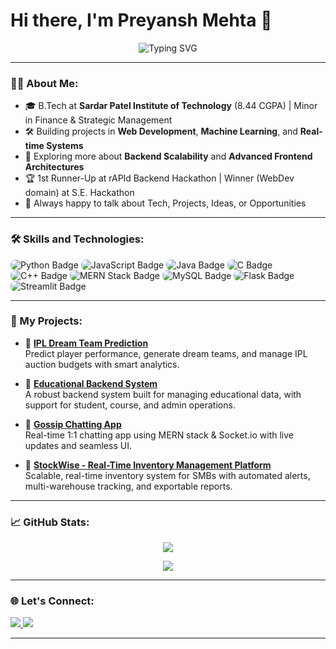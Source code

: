 # Hi there, I'm Preyansh Mehta 👋

<p align="center">
  <img src="https://readme-typing-svg.herokuapp.com?font=Fira+Code&size=24&pause=1000&color=58A6FF&center=true&vCenter=true&width=435&lines=Full-Stack+Developer;ML+Enthusiast;Creative+Thinker;Lifelong+Learner" alt="Typing SVG" />
</p>

---

### 👨‍💻 About Me:
- 🎓 B.Tech at **Sardar Patel Institute of Technology** (8.44 CGPA) | Minor in Finance & Strategic Management
- 🛠️ Building projects in **Web Development**, **Machine Learning**, and **Real-time Systems**
- 🌱 Exploring more about **Backend Scalability** and **Advanced Frontend Architectures**
- 🏆 1st Runner-Up at rAPId Backend Hackathon | Winner (WebDev domain) at S.E. Hackathon
- 💬 Always happy to talk about Tech, Projects, Ideas, or Opportunities

---

### 🛠️ Skills and Technologies:

<p>
  <picture>
    <source srcset="https://img.shields.io/badge/Python-3776AB?style=for-the-badge&logo=python&logoColor=white" media="(prefers-color-scheme: dark)">
    <source srcset="https://img.shields.io/badge/Python-3776AB?style=for-the-badge&logo=python&logoColor=white" media="(prefers-color-scheme: light)">
    <img src="https://img.shields.io/badge/Python-3776AB?style=for-the-badge&logo=python&logoColor=white" alt="Python Badge" style="border-radius: 8px;" />
  </picture>

  <picture>
    <source srcset="https://img.shields.io/badge/JavaScript-000000?style=for-the-badge&logo=javascript&logoColor=F7DF1E" media="(prefers-color-scheme: dark)">
    <source srcset="https://img.shields.io/badge/JavaScript-F7DF1E?style=for-the-badge&logo=javascript&logoColor=black" media="(prefers-color-scheme: light)">
    <img src="https://img.shields.io/badge/JavaScript-F7DF1E?style=for-the-badge&logo=javascript&logoColor=black" alt="JavaScript Badge" style="border-radius: 8px;" />
  </picture>

  <picture>
    <source srcset="https://img.shields.io/badge/Java-000000?style=for-the-badge&logo=java&logoColor=white" media="(prefers-color-scheme: dark)">
    <source srcset="https://img.shields.io/badge/Java-007396?style=for-the-badge&logo=java&logoColor=white" media="(prefers-color-scheme: light)">
    <img src="https://img.shields.io/badge/Java-007396?style=for-the-badge&logo=java&logoColor=white" alt="Java Badge" style="border-radius: 8px;" />
  </picture>

  <picture>
    <source srcset="https://img.shields.io/badge/C-000000?style=for-the-badge&logo=c&logoColor=white" media="(prefers-color-scheme: dark)">
    <source srcset="https://img.shields.io/badge/C-00599C?style=for-the-badge&logo=c&logoColor=white" media="(prefers-color-scheme: light)">
    <img src="https://img.shields.io/badge/C-00599C?style=for-the-badge&logo=c&logoColor=white" alt="C Badge" style="border-radius: 8px;" />
  </picture>

  <picture>
    <source srcset="https://img.shields.io/badge/C++-000000?style=for-the-badge&logo=c%2B%2B&logoColor=white" media="(prefers-color-scheme: dark)">
    <source srcset="https://img.shields.io/badge/C++-00599C?style=for-the-badge&logo=c%2B%2B&logoColor=white" media="(prefers-color-scheme: light)">
    <img src="https://img.shields.io/badge/C++-00599C?style=for-the-badge&logo=c%2B%2B&logoColor=white" alt="C++ Badge" style="border-radius: 8px;" />
  </picture>

  <picture>
    <source srcset="https://img.shields.io/badge/MERN-Stack-ffffff?style=for-the-badge&logo=mongodb&logoColor=3C873A" media="(prefers-color-scheme: light)">
    <source srcset="https://img.shields.io/badge/MERN-Stack-222222?style=for-the-badge&logo=mongodb&logoColor=3C873A" media="(prefers-color-scheme: dark)">
    <img src="https://img.shields.io/badge/MERN-Stack-ffffff?style=for-the-badge&logo=mongodb&logoColor=3C873A" alt="MERN Stack Badge" style="border-radius: 8px;" />
  </picture>

  <picture>
    <source srcset="https://img.shields.io/badge/MySQL-005C84?style=for-the-badge&logo=mysql&logoColor=white" media="(prefers-color-scheme: dark)">
    <source srcset="https://img.shields.io/badge/MySQL-00758F?style=for-the-badge&logo=mysql&logoColor=white" media="(prefers-color-scheme: light)">
    <img src="https://img.shields.io/badge/MySQL-00758F?style=for-the-badge&logo=mysql&logoColor=white" alt="MySQL Badge" style="border-radius: 8px;" />
  </picture>

  <picture>
    <source srcset="https://img.shields.io/badge/Flask-000000?style=for-the-badge&logo=flask&logoColor=white" media="(prefers-color-scheme: dark)">
    <source srcset="https://img.shields.io/badge/Flask-ffffff?style=for-the-badge&logo=flask&logoColor=black" media="(prefers-color-scheme: light)">
    <img src="https://img.shields.io/badge/Flask-000000?style=for-the-badge&logo=flask&logoColor=white" alt="Flask Badge" style="border-radius: 8px;" />
  </picture>

  <picture>
    <source srcset="https://img.shields.io/badge/Streamlit-FF4B4B?style=for-the-badge&logo=streamlit&logoColor=white" media="(prefers-color-scheme: dark)">
    <source srcset="https://img.shields.io/badge/Streamlit-FF4B4B?style=for-the-badge&logo=streamlit&logoColor=white" media="(prefers-color-scheme: light)">
    <img src="https://img.shields.io/badge/Streamlit-FF4B4B?style=for-the-badge&logo=streamlit&logoColor=white" alt="Streamlit Badge" style="border-radius: 8px;" />
  </picture>
</p>

---

### 🚀 My Projects:

- 🏏 [**IPL Dream Team Prediction**](https://github.com/PreyanshMehta25/IPL-dream-team-prediction.git)  
  Predict player performance, generate dream teams, and manage IPL auction budgets with smart analytics.

- 🏫 [**Educational Backend System**](https://github.com/PreyanshMehta25/Educational-backend-system.git)  
A robust backend system built for managing educational data, with support for student, course, and admin operations.

- 💬 [**Gossip Chatting App**](https://github.com/PreyanshMehta25/Gossip-chatting.git)  
  Real-time 1:1 chatting app using MERN stack & Socket.io with live updates and seamless UI.

- 🏢 [**StockWise - Real-Time Inventory Management Platform**](https://drive.google.com/file/d/1WNQieWjiUKlyBtIzyvhaC7WZAXMeA7Dx/view)  
  Scalable, real-time inventory system for SMBs with automated alerts, multi-warehouse tracking, and exportable reports.


---

### 📈 GitHub Stats:

<p align="center">
  <picture>
    <source 
      srcset="https://github-readme-stats.vercel.app/api?username=PreyanshMehta25&show_icons=true&theme=dark" 
      media="(prefers-color-scheme: dark)"
    />
    <source 
      srcset="https://github-readme-stats.vercel.app/api?username=PreyanshMehta25&show_icons=true&theme=default" 
      media="(prefers-color-scheme: light), (prefers-color-scheme: no-preference)"
    />
    <img src="https://github-readme-stats.vercel.app/api?username=PreyanshMehta25&show_icons=true" />
  </picture>
</p>

<p align="center">
  <picture>
    <source 
      srcset="https://github-readme-streak-stats.herokuapp.com/?user=PreyanshMehta25&theme=dark" 
      media="(prefers-color-scheme: dark)"
    />
    <source 
      srcset="https://github-readme-streak-stats.herokuapp.com/?user=PreyanshMehta25&theme=default" 
      media="(prefers-color-scheme: light), (prefers-color-scheme: no-preference)"
    />
    <img src="https://github-readme-streak-stats.herokuapp.com/?user=PreyanshMehta25" />
  </picture>
</p>

---

### 🌐 Let's Connect:
<p align="left">
  <a href="https://linkedin.com/in/preyansh-mehta-770178284" target="_blank">
    <img src="https://img.shields.io/badge/LinkedIn-0A66C2?style=for-the-badge&logo=linkedin&logoColor=white" />
  </a>
  <a href="mailto:preyanshmehta25@gmail.com" target="_blank">
    <img src="https://img.shields.io/badge/Email-D14836?style=for-the-badge&logo=gmail&logoColor=white" />
  </a>
</p>

---
